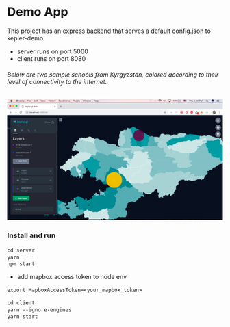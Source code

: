 # Demo App

This project has an express backend that serves a default config.json to kepler-demo
- server runs on port 5000
- client runs on port 8080

###### Below are two sample schools from Kyrgyzstan, colored according to their level of connectivity to the internet.

![screenshot](screenshot.png)

### Install and run
```
cd server
yarn
npm start
```
- add mapbox access token to node env
```
export MapboxAccessToken=<your_mapbox_token>
```
```
cd client
yarn --ignore-engines
yarn start
```
